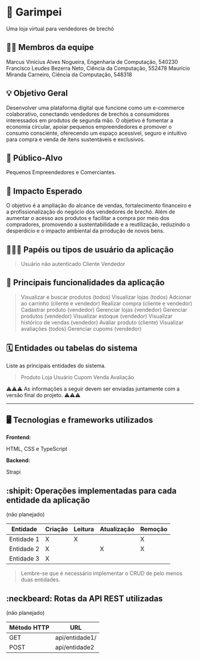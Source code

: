 # :checkered_flag: Garimpei

Uma loja virtual para vendedores de brechó

## :technologist: Membros da equipe

Marcus Vinicius Alves Nogueira, Engenharia de Computação, 540230
Francisco Leudes Bezerra Neto, Ciência da Computação, 552478
Maurício Miranda Carneiro, Ciência da Computação, 548318

## :bulb: Objetivo Geral
Desenvolver uma plataforma digital que funcione como um e-commerce colaborativo, conectando vendedores de brechós a consumidores interessados em produtos de segunda mão. O objetivo é fomentar a economia circular, apoiar pequenos empreendedores e promover o consumo consciente, oferecendo um espaço acessível, seguro e intuitivo para compra e venda de itens sustentáveis e exclusivos.

## :eyes: Público-Alvo
Pequenos Empreendedores e Comerciantes.

## :star2: Impacto Esperado
O objetivo é a ampliação do alcance de vendas, fortalecimento financeiro e a profissionalização do negócio dos vendedores de brechó. Além de aumentar o acesso aos produtos e facilitar a compra por meio dos compradores, promovendo a sustentabilidade e a reutilização, reduzindo o desperdício e o impacto ambiental da prrodução de novos bens.

## :people_holding_hands: Papéis ou tipos de usuário da aplicação

> Usuário não autenticado
> Cliente
> Vendedor

## :triangular_flag_on_post:	 Principais funcionalidades da aplicação

> Visualizar e buscar produtos (todos)
> Visualizar lojas (todos)
> Adcionar ao carrinho (cliente e vendedor)
> Realizar compra (cliente e vendedor)
> Cadastrar produto (vendedor)
> Gerenciar lojas (vendedor)
> Gerenciar produtos (vendedor)
> Visualizar estoque (vendedor)
> Visualizar histórico de vendas (vendedor)
> Avaliar produto (cliente)
> Visualizar avaliações (todos)
> Gerenciar cupoms (vendedor)

## :spiral_calendar: Entidades ou tabelas do sistema

Liste as principais entidades do sistema.

> Produto
> Loja
> Usuário
> Cupom
> Venda
> Avaliação

:warning::warning::warning: As informações a seguir devem ser enviadas juntamente com a versão final do projeto. :warning::warning::warning:


----

## :desktop_computer: Tecnologias e frameworks utilizados

**Frontend:**

HTML, CSS e TypeScript

**Backend:**

Strapi

## :shipit: Operações implementadas para cada entidade da aplicação

(não planejado)

| Entidade| Criação | Leitura | Atualização | Remoção |
| --- | --- | --- | --- | --- |
| Entidade 1 | X |  X  |  | X |
| Entidade 2 | X |    |  X | X |
| Entidade 3 | X |    |  |  |

> Lembre-se que é necessário implementar o CRUD de pelo menos duas entidades.

## :neckbeard: Rotas da API REST utilizadas

(não planejado)

| Método HTTP | URL |
| --- | --- |
| GET | api/entidade1/|
| POST | api/entidade2 |
